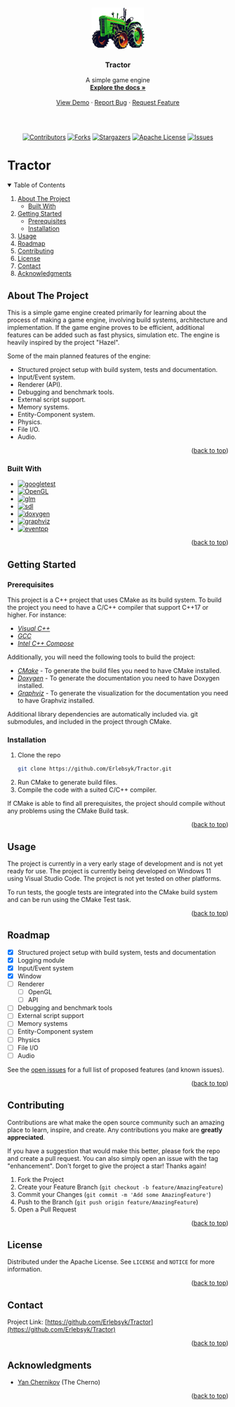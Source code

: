 <a name="readme-top"></a>

<!-- PROJECT LOGO -->
<br />
<br />
<br />
<div align="center">
  <a href="https://github.com/Erlebsyk/Tractor">
    <img src="https://raw.githubusercontent.com/Erlebsyk/Tractor/main/tractor/resources/images/logo_small.gif" alt="Logo" width="120" height="94">
  </a>

<h3 align="center">Tractor</h3>

  <p align="center">
    A simple game engine
    <br />
    <a href="https://github.com/Erlebsyk/Tractor"><strong>Explore the docs »</strong></a>
    <br />
    <br />
    <a href="https://github.com/Erlebsyk/Tractor">View Demo</a>
    ·
    <a href="https://github.com/Erlebsyk/Tractor/issues">Report Bug</a>
    ·
    <a href="https://github.com/Erlebsyk/Tractor/issues">Request Feature</a>
  </p>
  <br />
  <br />
	

<!-- PROJECT SHIELDS -->
<!--
*** I'm using markdown "reference style" links for readability.
*** Reference links are enclosed in brackets [ ] instead of parentheses ( ).
*** See the bottom of this document for the declaration of the reference variables
*** for contributors-url, forks-url, etc. This is an optional, concise syntax you may use.
*** https://www.markdownguide.org/basic-syntax/#reference-style-links
-->
[![Contributors][contributors-shield]][contributors-url]
[![Forks][forks-shield]][forks-url]
[![Stargazers][stars-shield]][stars-url]
[![Apache License][license-shield]][license-url]
[![Issues][issues-shield]][issues-url]


</div>

<h1>Tractor</h1>



<!-- TABLE OF CONTENTS -->
<details open>
  <summary>Table of Contents</summary>
  <ol>
    <li>
      <a href="#about-the-project">About The Project</a>
      <ul>
        <li><a href="#built-with">Built With</a></li>
      </ul>
    </li>
    <li>
      <a href="#getting-started">Getting Started</a>
      <ul>
        <li><a href="#prerequisites">Prerequisites</a></li>
        <li><a href="#installation">Installation</a></li>
      </ul>
    </li>
    <li><a href="#usage">Usage</a></li>
    <li><a href="#roadmap">Roadmap</a></li>
    <li><a href="#contributing">Contributing</a></li>
    <li><a href="#license">License</a></li>
    <li><a href="#contact">Contact</a></li>
    <li><a href="#acknowledgments">Acknowledgments</a></li>
  </ol>
</details>



<!-- ABOUT THE PROJECT -->
<div id="about-the-project"></div>

## About The Project

This is a simple game engine created primarily for learning about the process of making a game engine, involving build systems, architecture and implementation. If the game engine proves to be efficient, additional features can be added such as fast physics, simulation etc. The engine is heavily inspired by the project "Hazel".

Some of the main planned features of the engine:
* Structured project setup with build system, tests and documentation.
* Input/Event system.
* Renderer (API).
* Debugging and benchmark tools.
* External script support.
* Memory systems.
* Entity-Component system.
* Physics.
* File I/O.
* Audio.

<p align="right">(<a href="#readme-top">back to top</a>)</p>

<div id="built-with"></div>

### Built With

* [![googletest][googletest]][googletest-url]
* [![OpenGL][opengl]][opengl-url]
* [![glm][glm]][glm-url]
* [![sdl][sdl]][sdl-url]
* [![doxygen][doxygen]][doxygen-url]
* [![graphviz][graphviz]][graphviz-url]
* [![eventpp][eventpp]][eventpp-url]

<p align="right">(<a href="#readme-top">back to top</a>)</p>


<!-- GETTING STARTED -->
<div id="getting-started"></div>

## Getting Started


<div id="prerequisites"></div>

### Prerequisites

This project is a C++ project that uses CMake as its build system. To build the project you need to have a C/C++ compiler that support C++17 or higher. For instance:
- [*Visual C++*](http://www.visualstudio.com/)
- [*GCC*](http://gcc.gnu.org/)
- [*Intel C++ Compose*](https://software.intel.com/en-us/intel-compilers)

Additionally, you will need the following tools to build the project:
- [*CMake*](https://cmake.org/download/) - To generate the build files you need to have CMake installed.
- [*Doxygen*](https://www.doxygen.nl/download.html) - To generate the documentation you need to have Doxygen installed.
- [*Graphviz*](https://graphviz.org/download/) - To generate the visualization for the documentation you need to have Graphviz installed.

Additional library dependencies are automatically included via. git submodules, and included in the project through CMake.

<div id="installation"></div>

### Installation

1. Clone the repo
   ```sh
   git clone https://github.com/Erlebsyk/Tractor.git
   ```
2. Run CMake to generate build files.
3. Compile the code with a suited C/C++ compiler.

If CMake is able to find all prerequisites, the project should compile without any problems using the CMake Build task.


<p align="right">(<a href="#readme-top">back to top</a>)</p>



<!-- USAGE EXAMPLES -->
<div id="usage"></div>

## Usage

The project is currently in a very early stage of development and is not yet ready for use. The project is currently being developed on Windows 11 using Visual Studio Code. The project is not yet tested on other platforms.

To run tests, the google tests are integrated into the CMake build system and can be run using the CMake Test task.

<p align="right">(<a href="#readme-top">back to top</a>)</p>


<!-- ROADMAP -->
<div id="roadmap"></div>

## Roadmap

- [x] Structured project setup with build system, tests and documentation
- [x] Logging module
- [x] Input/Event system
- [x] Window
- [ ] Renderer
	- [ ] OpenGL
	- [ ] API
- [ ] Debugging and benchmark tools
- [ ] External script support
- [ ] Memory systems
- [ ] Entity-Component system
- [ ] Physics
- [ ] File I/O
- [ ] Audio

See the [open issues](https://github.com/Erlebsyk/Tractor/issues) for a full list of proposed features (and known issues).

<p align="right">(<a href="#readme-top">back to top</a>)</p>



<!-- CONTRIBUTING -->
<div id="contributing"></div>

## Contributing

Contributions are what make the open source community such an amazing place to learn, inspire, and create. Any contributions you make are **greatly appreciated**.

If you have a suggestion that would make this better, please fork the repo and create a pull request. You can also simply open an issue with the tag "enhancement".
Don't forget to give the project a star! Thanks again!

1. Fork the Project
2. Create your Feature Branch (`git checkout -b feature/AmazingFeature`)
3. Commit your Changes (`git commit -m 'Add some AmazingFeature'`)
4. Push to the Branch (`git push origin feature/AmazingFeature`)
5. Open a Pull Request

<p align="right">(<a href="#readme-top">back to top</a>)</p>



<!-- LICENSE -->
<div id="license"></div>

## License

Distributed under the Apache License. See `LICENSE` and `NOTICE` for more information.

<p align="right">(<a href="#readme-top">back to top</a>)</p>



<!-- CONTACT -->
<div id="contact"></div>

## Contact
Project Link: [https://github.com/Erlebsyk/Tractor](https://github.com/Erlebsyk/Tractor)

<p align="right">(<a href="#readme-top">back to top</a>)</p>



<!-- ACKNOWLEDGMENTS -->
<div id="acknowledgments"></div>

## Acknowledgments

* [Yan Chernikov](https://www.youtube.com/@TheCherno/featured) (The Cherno)

<p align="right">(<a href="#readme-top">back to top</a>)</p>



<!-- MARKDOWN LINKS & IMAGES -->
<!-- https://www.markdownguide.org/basic-syntax/#reference-style-links -->
<!-- Simple icons can be found at https://simpleicons.org/ --> 
[contributors-shield]: https://img.shields.io/github/contributors/Erlebsyk/Tractor.svg?style=for-the-badge
[contributors-url]: https://github.com/Erlebsyk/Tractor/graphs/contributors
[forks-shield]: https://img.shields.io/github/forks/Erlebsyk/Tractor.svg?style=for-the-badge
[forks-url]: https://github.com/Erlebsyk/Tractor/network/members
[stars-shield]: https://img.shields.io/github/stars/Erlebsyk/Tractor.svg?style=for-the-badge
[stars-url]: https://github.com/Erlebsyk/Tractor/stargazers
[issues-shield]: https://img.shields.io/github/issues/Erlebsyk/Tractor.svg?style=for-the-badge
[issues-url]: https://github.com/Erlebsyk/Tractor/issues
[license-shield]: https://img.shields.io/github/license/Erlebsyk/Tractor.svg?style=for-the-badge
[license-url]: https://github.com/Erlebsyk/Tractor/blob/master/LICENSE.txt

[googletest]: https://img.shields.io/badge/googletest-35495E?style=for-the-badge&logo=Google&logoColor=4285F4
[googletest-url]: https://github.com/google/googletest

[opengl]: https://img.shields.io/badge/OpenGL-E8E8E8?style=for-the-badge&logo=OpenGL&logoColor=5586A4
[opengl-url]: https://www.opengl.org/
[glm]: https://img.shields.io/badge/glm-F36633?style=for-the-badge&logo=glm
[glm-url]: https://github.com/g-truc/glm
[sdl]: https://img.shields.io/badge/sdl-113155?style=for-the-badge&logo=sdl
[sdl-url]: https://github.com/libsdl-org/SDL
[doxygen]: https://img.shields.io/badge/doxygen-4285F4?style=for-the-badge&logo=doxygen
[doxygen-url]: https://www.doxygen.nl/
[graphviz]: https://img.shields.io/badge/graphviz-00005F?style=for-the-badge&logo=graphviz
[graphviz-url]: https://graphviz.org/
[eventpp]: https://img.shields.io/badge/eventpp-EF2D5E?style=for-the-badge&logo=eventpp
[eventpp-url]: https://github.com/wqking/eventpp
